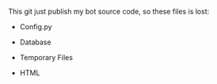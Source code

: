 This git just publish my bot source code, so these files is lost:

- Config.py

- Database

- Temporary Files

- HTML